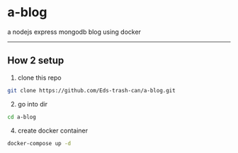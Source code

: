 # a-blog

a nodejs express mongodb blog using docker

---

## How 2 setup

1. clone this repo
```bash
git clone https://github.com/Eds-trash-can/a-blog.git
```

2. go into dir
```bash
cd a-blog
```

4. create docker container
```bash
docker-compose up -d
```
